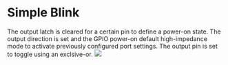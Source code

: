 # Simple Blink
The output latch is cleared for a certain pin to define a power-on state.  The output direction is set and the GPIO power-on default high-impedance mode to activate previously configured port settings.  The output pin is set to toggle using an exclsive-or.
![](https://media.giphy.com/media/3o7aCRGTgV3GxhlJcs/giphy.gif)

